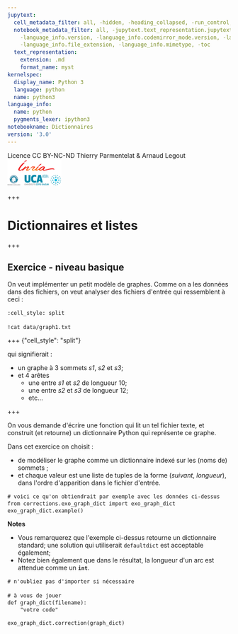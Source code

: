 ```yaml
---
jupytext:
  cell_metadata_filter: all, -hidden, -heading_collapsed, -run_control, -trusted
  notebook_metadata_filter: all, -jupytext.text_representation.jupytext_version, -jupytext.text_representation.format_version,
    -language_info.version, -language_info.codemirror_mode.version, -language_info.codemirror_mode,
    -language_info.file_extension, -language_info.mimetype, -toc
  text_representation:
    extension: .md
    format_name: myst
kernelspec:
  display_name: Python 3
  language: python
  name: python3
language_info:
  name: python
  pygments_lexer: ipython3
notebookname: Dictionnaires
version: '3.0'
---
```


<div class="licence">
<span>Licence CC BY-NC-ND</span>
<span>Thierry Parmentelat &amp; Arnaud Legout</span>
<span><img src="media/both-logos-small-alpha.png" /></span>
</div>

+++

# Dictionnaires et listes

+++

## Exercice - niveau basique

On veut implémenter un petit modèle de graphes. Comme on a les données dans des fichiers, on veut analyser des fichiers d'entrée qui ressemblent à ceci :

```{code-cell} ipython3
:cell_style: split

!cat data/graph1.txt
```

+++ {"cell_style": "split"}

qui signifierait :

* un graphe à 3 sommets *s1*, *s2* et *s3*;
* et 4 arêtes
  * une entre *s1* et *s2* de longueur 10;
  * une entre *s2* et *s3* de longueur 12;
  * etc…

+++

On vous demande d'écrire une fonction qui lit un tel fichier texte, et construit (et retourne) un dictionnaire Python qui représente ce graphe.

Dans cet exercice on choisit :

* de modéliser le graphe comme un dictionnaire indexé sur les (noms de) sommets ;
* et chaque valeur est une liste de tuples de la forme (*suivant*, *longueur*), dans l'ordre d'apparition dans le fichier d'entrée.

```{code-cell} ipython3
# voici ce qu'on obtiendrait par exemple avec les données ci-dessus
from corrections.exo_graph_dict import exo_graph_dict
exo_graph_dict.example()
```

**Notes**

* Vous remarquerez que l'exemple ci-dessus retourne un dictionnaire standard; une solution qui utiliserait `defaultdict` est acceptable également;
* Notez bien également que dans le résultat, la longueur d'un arc est attendue comme un **`int`**.

```{code-cell} ipython3
# n'oubliez pas d'importer si nécessaire

# à vous de jouer
def graph_dict(filename):
    "votre code"
```

```{code-cell} ipython3
exo_graph_dict.correction(graph_dict)
```
